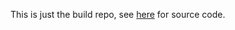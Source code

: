 This is just the build repo, see [here](https://github.com/jamesoconnr/jamesoconnr.com-src) for source code.